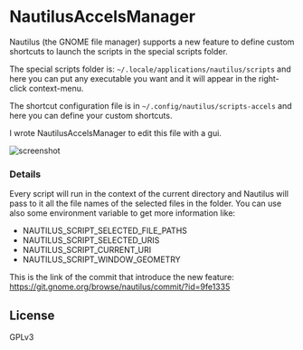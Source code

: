 # NautilusAccelsManager

Nautilus (the GNOME file manager) supports a new feature to define custom shortcuts to launch the scripts in the special scripts folder.

The special scripts folder is:
`~/.locale/applications/nautilus/scripts` and here you can put any executable you want and it will appear in the right-click context-menu.

The shortcut configuration file is in `~/.config/nautilus/scripts-accels` and here you can define your custom shortcuts.

I wrote NautilusAccelsManager to edit this file with a gui.

![screenshot](NAM.png "NAM")

### Details
Every script will run in the context of the current directory and Nautilus will pass to it all the file names of the selected files in the folder. You can use also some environment variable to get more information like:

- NAUTILUS_SCRIPT_SELECTED_FILE_PATHS
- NAUTILUS_SCRIPT_SELECTED_URIS
- NAUTILUS_SCRIPT_CURRENT_URI
- NAUTILUS_SCRIPT_WINDOW_GEOMETRY

This is the link of the commit that introduce the new feature:
https://git.gnome.org/browse/nautilus/commit/?id=9fe1335

## License
GPLv3